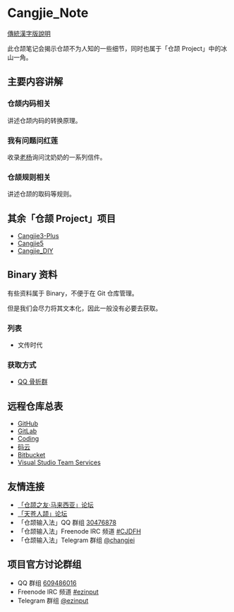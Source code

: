 # Cangjie_Note
[傳統漢字版說明](https://github.com/mrhso/Cangjie_Note/blob/master/README.md)

此仓颉笔记会揭示仓颉不为人知的一些细节，同时也属于「仓颉 Project」中的冰山一角。

## 主要内容讲解

### 仓颉内码相关
讲述仓颉内码的转换原理。

### 我有问题问红莲
收录[老杨](https://github.com/Arthurmcarthur)询问沈奶奶的一系列信件。

### 仓颉规则相关
讲述仓颉的取码等规则。

## 其余「仓颉 Project」项目
- [Cangjie3-Plus](https://github.com/Arthurmcarthur/Cangjie3-Plus)
- [Cangjie5](https://github.com/Jackchows/Cangjie5)
- [Cangjie_DIY](https://github.com/Jackchows/Cangjie_DIY)

## Binary 资料
有些资料属于 Binary，不便于在 Git 仓库管理。

但是我们会尽力将其文本化，因此一般没有必要去获取。

### 列表
- 文传时代

### 获取方式
- [QQ 骨折群](https://jq.qq.com/?_wv=1027&k=5UoCrbI)

## 远程仓库总表
- [GitHub](https://github.com/mrhso/Cangjie_Note)
- [GitLab](https://gitlab.com/mrhso/Cangjie_Note)
- [Coding](https://coding.net/u/mrhso/p/Cangjie_Note/git)
- [码云](https://gitee.com/mrhso/Cangjie_Note)
- [Bitbucket](https://bitbucket.org/mrhso/cangjie_note)
- [Visual Studio Team Services](https://mrhso.visualstudio.com/Cangjie_Note)

## 友情连接
- [「仓颉之友·马来西亚」论坛](http://www.chinesecj.com/forum/forum.php)
- [「天苍人颉」论坛](http://ejsoon.win/phpbb/)
- 「仓颉输入法」QQ 群组 [30476878](https://jq.qq.com/?_wv=1027&k=5W3qETZ)
- 「仓颉输入法」Freenode IRC 频道 [#CJDFH](https://webchat.freenode.net/?channels=%23CJDFH)
- 「仓颉输入法」Telegram 群组 [@changjei](https://t.me/changjei)

## 项目官方讨论群组
- QQ 群组 [609486016](https://jq.qq.com/?_wv=1027&k=5UoCrbI)
- Freenode IRC 频道 [#ezinput](https://webchat.freenode.net/?channels=%23ezinput)
- Telegram 群组 [@ezinput](https://t.me/ezinput)

